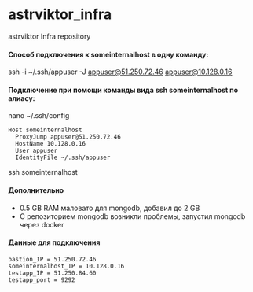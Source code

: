 # astrviktor_infra
astrviktor Infra repository

#### Способ подключения к someinternalhost в одну команду:

ssh -i ~/.ssh/appuser -J appuser@51.250.72.46 appuser@10.128.0.16

#### Подключение при помощи команды вида ssh someinternalhost по алиасу:

nano ~/.ssh/config
```
Host someinternalhost
  ProxyJump appuser@51.250.72.46
  HostName 10.128.0.16
  User appuser
  IdentityFile ~/.ssh/appuser
```
ssh someinternalhost

#### Дополнительно
- 0.5 GB RAM маловато для mongodb, добавил до 2 GB
- С репозиторием mongodb возникли проблемы, запустил mongodb через docker

#### Данные для подключения
```
bastion_IP = 51.250.72.46
someinternalhost_IP = 10.128.0.16
testapp_IP = 51.250.84.60
testapp_port = 9292
```

